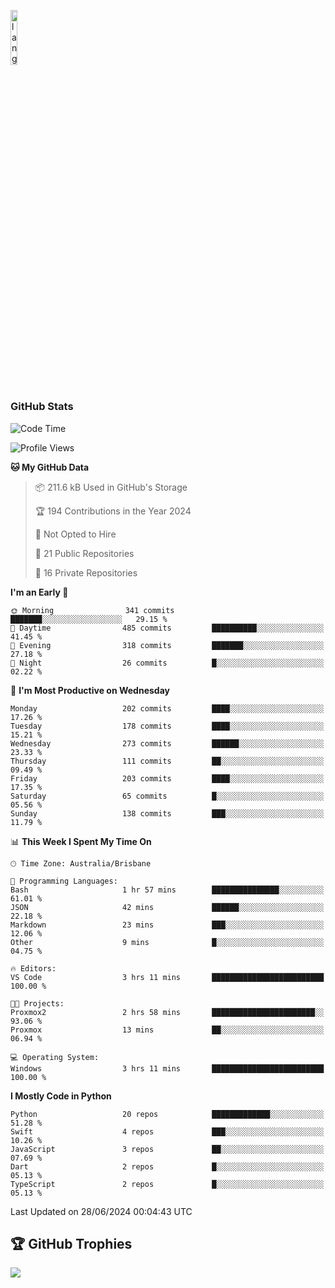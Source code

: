 <p align="left"><img width=15%" src="https://github.com/alansmathew/alansmathew/raw/master/lang.gif" alt="lang image here" /></p>

# <h3 align="left">GitHub Stats</h3>

<!--START_SECTION:waka-->
![Code Time](http://img.shields.io/badge/Code%20Time-432%20hrs%2032%20mins-blue)

![Profile Views](http://img.shields.io/badge/Profile%20Views-0-blue)

**🐱 My GitHub Data** 

> 📦 211.6 kB Used in GitHub's Storage 
 > 
> 🏆 194 Contributions in the Year 2024
 > 
> 🚫 Not Opted to Hire
 > 
> 📜 21 Public Repositories 
 > 
> 🔑 16 Private Repositories 
 > 
**I'm an Early 🐤** 

```text
🌞 Morning                341 commits         ███████░░░░░░░░░░░░░░░░░░   29.15 % 
🌆 Daytime                485 commits         ██████████░░░░░░░░░░░░░░░   41.45 % 
🌃 Evening                318 commits         ███████░░░░░░░░░░░░░░░░░░   27.18 % 
🌙 Night                  26 commits          █░░░░░░░░░░░░░░░░░░░░░░░░   02.22 % 
```
📅 **I'm Most Productive on Wednesday** 

```text
Monday                   202 commits         ████░░░░░░░░░░░░░░░░░░░░░   17.26 % 
Tuesday                  178 commits         ████░░░░░░░░░░░░░░░░░░░░░   15.21 % 
Wednesday                273 commits         ██████░░░░░░░░░░░░░░░░░░░   23.33 % 
Thursday                 111 commits         ██░░░░░░░░░░░░░░░░░░░░░░░   09.49 % 
Friday                   203 commits         ████░░░░░░░░░░░░░░░░░░░░░   17.35 % 
Saturday                 65 commits          █░░░░░░░░░░░░░░░░░░░░░░░░   05.56 % 
Sunday                   138 commits         ███░░░░░░░░░░░░░░░░░░░░░░   11.79 % 
```


📊 **This Week I Spent My Time On** 

```text
🕑︎ Time Zone: Australia/Brisbane

💬 Programming Languages: 
Bash                     1 hr 57 mins        ███████████████░░░░░░░░░░   61.01 % 
JSON                     42 mins             ██████░░░░░░░░░░░░░░░░░░░   22.18 % 
Markdown                 23 mins             ███░░░░░░░░░░░░░░░░░░░░░░   12.06 % 
Other                    9 mins              █░░░░░░░░░░░░░░░░░░░░░░░░   04.75 % 

🔥 Editors: 
VS Code                  3 hrs 11 mins       █████████████████████████   100.00 % 

🐱‍💻 Projects: 
Proxmox2                 2 hrs 58 mins       ███████████████████████░░   93.06 % 
Proxmox                  13 mins             ██░░░░░░░░░░░░░░░░░░░░░░░   06.94 % 

💻 Operating System: 
Windows                  3 hrs 11 mins       █████████████████████████   100.00 % 
```

**I Mostly Code in Python** 

```text
Python                   20 repos            █████████████░░░░░░░░░░░░   51.28 % 
Swift                    4 repos             ███░░░░░░░░░░░░░░░░░░░░░░   10.26 % 
JavaScript               3 repos             ██░░░░░░░░░░░░░░░░░░░░░░░   07.69 % 
Dart                     2 repos             █░░░░░░░░░░░░░░░░░░░░░░░░   05.13 % 
TypeScript               2 repos             █░░░░░░░░░░░░░░░░░░░░░░░░   05.13 % 
```




 Last Updated on 28/06/2024 00:04:43 UTC
<!--END_SECTION:waka-->

## 🏆 GitHub Trophies

![](https://github-profile-trophy.vercel.app/?username=samh06&theme=discord&no-frame=true&no-bg=false&margin-w=4)
